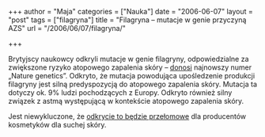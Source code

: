 +++
author = "Maja"
categories = ["Nauka"]
date = "2006-06-07"
layout = "post"
tags = ["filagryna"]
title = "Filagryna – mutacje w genie przyczyną AZS"
url = "/2006/06/07/filagryna/"

+++

Brytyjscy naukowcy odkryli mutacje w genie filagryny, odpowiedzialne za zwiększone ryzyko atopowego zapalenia skóry – [donosi][1] najnowszy numer „Nature genetics”. Odkryto, że mutacja powodująca upośledzenie produkcji filagryny jest silną predyspozycją do atopowego zapalenia skóry. Mutacja ta dotyczy ok. 9% ludzi pochodzących z Europy. Odkryto również silny związek z astmą występującą w kontekście atopowego zapalenia skóry.

Jest niewykluczone, że [odkrycie to będzie przełomowe][2] dla producentów kosmetyków dla suchej skóry.

 [1]: http://www.nature.com/ng/journal/v38/n4/abs/ng1767.html
 [2]: http://www.biotechnologia.com.pl/index.php?sectionID=35&show=2133935099